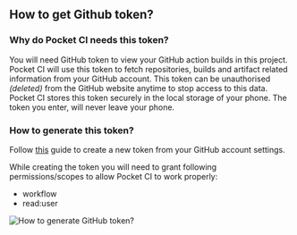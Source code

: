 ## How to get Github token?

### Why do Pocket CI needs this token?
You will need GitHub token to view your GitHub action builds in this project. Pocket CI will use this token to fetch repositories, builds and artifact related information from your GitHub account. This token can be unauthorised _(deleted)_ from the GitHub website anytime to stop access to this data. Pocket CI stores this token securely in the local storage of your phone. The token you enter, will never leave your phone.

### How to generate this token?

Follow [this](https://docs.github.com/en/enterprise-server@3.4/authentication/keeping-your-account-and-data-secure/creating-a-personal-access-token) guide to create a new token from your GitHub account settings.

While creating the token you will need to grant following permissions/scopes to allow Pocket CI to work properly:
- workflow
- read:user

<img src="./github-token-guide.gif" alt="How to generate GitHub token?"/>
